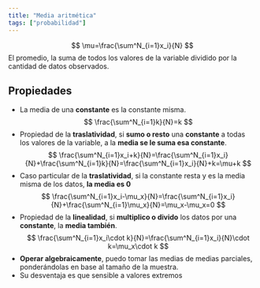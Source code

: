 ```yaml
---
title: "Media aritmética"
tags: ["probabilidad"]
---
```

$$
\mu=\frac{\sum^N_{i=1}x_i}{N}
$$
El promedio, la suma de todos los valores de la variable dividido por la cantidad de datos observados.

## Propiedades
- La media de una **constante** es la constante misma.
  $$
  \frac{\sum^N_{i=1}k}{N}=k
  $$
- Propiedad de la **traslatividad**, si **sumo o resto** una **constante** a todas los valores de la variable, a la **media se le suma esa constante**.
  $$
  \frac{\sum^N_{i=1}x_i+k}{N}=\frac{\sum^N_{i=1}x_i}{N}+\frac{\sum^N_{i=1}k}{N}=\frac{\sum^N_{i=1}x_i}{N}+k=\mu+k
  $$
- Caso particular de la **traslatividad**, si la constante resta y es la media misma de los datos, **la media es 0**
  $$
    \frac{\sum^N_{i=1}x_i-\mu_x}{N}=\frac{\sum^N_{i=1}x_i}{N}+\frac{\sum^N_{i=1}\mu_x}{N}=\mu_x-\mu_x=0
  $$
- Propiedad de la **linealidad**, si **multiplico o divido** los datos por una **constante**, la **media también**.
  $$
      \frac{\sum^N_{i=1}x_i\cdot k}{N}=\frac{\sum^N_{i=1}x_i}{N}\cdot k=\mu_x\cdot k
  $$
- **Operar algebraicamente**, puedo tomar las medias de medias parciales, ponderándolas en base al tamaño de la muestra.
- Su desventaja es que sensible a valores extremos